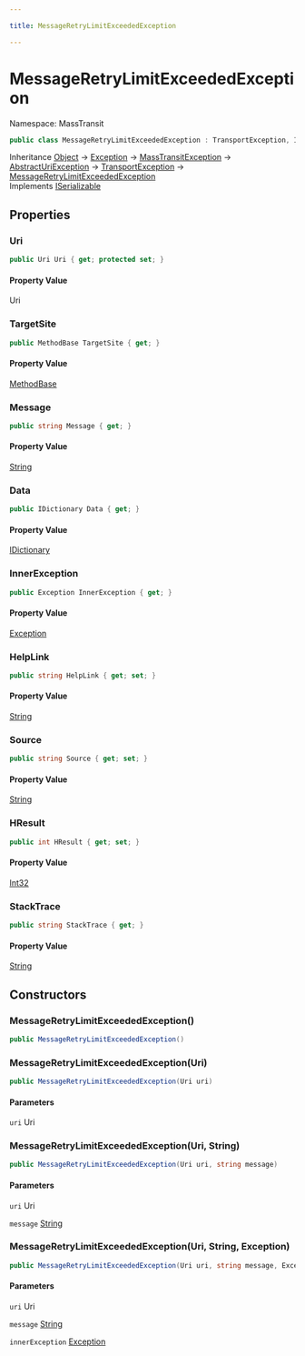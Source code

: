 ```yaml
---

title: MessageRetryLimitExceededException

---
```


# MessageRetryLimitExceededException

Namespace: MassTransit

```csharp
public class MessageRetryLimitExceededException : TransportException, ISerializable
```

Inheritance [Object](https://learn.microsoft.com/en-us/dotnet/api/system.object) → [Exception](https://learn.microsoft.com/en-us/dotnet/api/system.exception) → [MassTransitException](../masstransit/masstransitexception) → [AbstractUriException](../masstransit/abstracturiexception) → [TransportException](../masstransit/transportexception) → [MessageRetryLimitExceededException](../masstransit/messageretrylimitexceededexception)<br/>
Implements [ISerializable](https://learn.microsoft.com/en-us/dotnet/api/system.runtime.serialization.iserializable)

## Properties

### **Uri**

```csharp
public Uri Uri { get; protected set; }
```

#### Property Value

Uri<br/>

### **TargetSite**

```csharp
public MethodBase TargetSite { get; }
```

#### Property Value

[MethodBase](https://learn.microsoft.com/en-us/dotnet/api/system.reflection.methodbase)<br/>

### **Message**

```csharp
public string Message { get; }
```

#### Property Value

[String](https://learn.microsoft.com/en-us/dotnet/api/system.string)<br/>

### **Data**

```csharp
public IDictionary Data { get; }
```

#### Property Value

[IDictionary](https://learn.microsoft.com/en-us/dotnet/api/system.collections.idictionary)<br/>

### **InnerException**

```csharp
public Exception InnerException { get; }
```

#### Property Value

[Exception](https://learn.microsoft.com/en-us/dotnet/api/system.exception)<br/>

### **HelpLink**

```csharp
public string HelpLink { get; set; }
```

#### Property Value

[String](https://learn.microsoft.com/en-us/dotnet/api/system.string)<br/>

### **Source**

```csharp
public string Source { get; set; }
```

#### Property Value

[String](https://learn.microsoft.com/en-us/dotnet/api/system.string)<br/>

### **HResult**

```csharp
public int HResult { get; set; }
```

#### Property Value

[Int32](https://learn.microsoft.com/en-us/dotnet/api/system.int32)<br/>

### **StackTrace**

```csharp
public string StackTrace { get; }
```

#### Property Value

[String](https://learn.microsoft.com/en-us/dotnet/api/system.string)<br/>

## Constructors

### **MessageRetryLimitExceededException()**

```csharp
public MessageRetryLimitExceededException()
```

### **MessageRetryLimitExceededException(Uri)**

```csharp
public MessageRetryLimitExceededException(Uri uri)
```

#### Parameters

`uri` Uri<br/>

### **MessageRetryLimitExceededException(Uri, String)**

```csharp
public MessageRetryLimitExceededException(Uri uri, string message)
```

#### Parameters

`uri` Uri<br/>

`message` [String](https://learn.microsoft.com/en-us/dotnet/api/system.string)<br/>

### **MessageRetryLimitExceededException(Uri, String, Exception)**

```csharp
public MessageRetryLimitExceededException(Uri uri, string message, Exception innerException)
```

#### Parameters

`uri` Uri<br/>

`message` [String](https://learn.microsoft.com/en-us/dotnet/api/system.string)<br/>

`innerException` [Exception](https://learn.microsoft.com/en-us/dotnet/api/system.exception)<br/>
